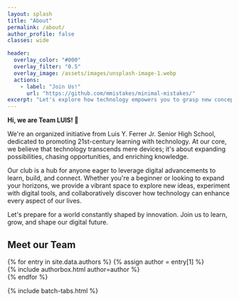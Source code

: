 ```yaml
---
layout: splash
title: "About"
permalink: /about/
author_profile: false
classes: wide

header:
  overlay_color: "#000"
  overlay_filter: "0.5"
  overlay_image: /assets/images/unsplash-image-1.webp
  actions:
    - label: "Join Us!"
      url: "https://github.com/mmistakes/minimal-mistakes/"
excerpt: "Let's explore how technology empowers you to grasp new concepts and bring your ideas to life, no matter your field."
---
```


<link rel="stylesheet" href="{{ '/assets/css/authorbox-styling.css' | relative_url }}">

**Hi, we are Team LUIS! 👋**

We're an organized initiative from Luis Y. Ferrer Jr. Senior High School, dedicated to promoting 21st-century learning with technology. At our core, we believe that technology transcends mere devices; it's about expanding possibilities, chasing opportunities, and enriching knowledge.

Our club is a hub for anyone eager to leverage digital advancements to learn, build, and connect. Whether you're a beginner or looking to expand your horizons, we provide a vibrant space to explore new ideas, experiment with digital tools, and collaboratively discover how technology can enhance every aspect of our lives.

Let's prepare for a world constantly shaped by innovation. Join us to learn, grow, and shape our digital future.

## Meet our Team

<div id="batch-tabs" class="batch-tabs">
</div>

<div class="author-grid" id="author-grid">
  {% for entry in site.data.authors %}
    {% assign author = entry[1] %}
    <div class="author-box" data-batch="{{ author.batch | escape }}">
      {% include authorbox.html author=author %}
    </div>
  {% endfor %}
</div>

{% include batch-tabs.html %}